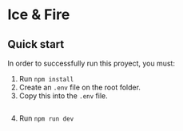 # Ice & Fire

## Quick start

In order to successfully run this proyect, you must:

1. Run `npm install`
2. Create an `.env` file on the root folder.
3. Copy this into the `.env` file.

```env

```

4. Run `npm run dev`
